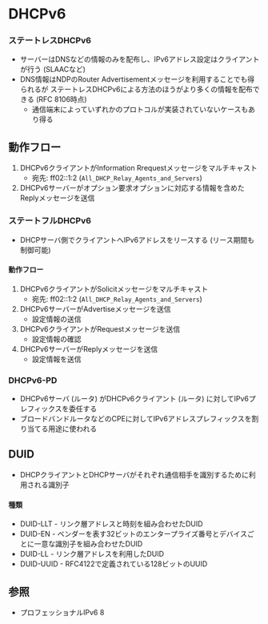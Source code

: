 # DHCPv6
### ステートレスDHCPv6
- サーバーはDNSなどの情報のみを配布し、IPv6アドレス設定はクライアントが行う (SLAACなど)
- DNS情報はNDPのRouter Advertisementメッセージを利用することでも得られるが
  ステートレスDHCPv6による方法のほうがより多くの情報を配布できる (RFC 8106時点)
  - 通信端末によっていずれかのプロトコルが実装されていないケースもあり得る

## 動作フロー
1. DHCPv6クライアントがInformation Rrequestメッセージをマルチキャスト
    - 宛先: ff02::1:2 (`All_DHCP_Relay_Agents_and_Servers`)
2. DHCPv6サーバーがオプション要求オプションに対応する情報を含めたReplyメッセージを送信

### ステートフルDHCPv6
- DHCPサーバ側でクライアントへIPv6アドレスをリースする (リース期間も制御可能)

#### 動作フロー
1. DHCPv6クライアントがSolicitメッセージをマルチキャスト
    - 宛先: ff02::1:2 (`All_DHCP_Relay_Agents_and_Servers`)
2. DHCPv6サーバーがAdvertiseメッセージを送信
    - 設定情報の送信
3. DHCPv6クライアントがRequestメッセージを送信
    - 設定情報の確認
4. DHCPv6サーバーがReplyメッセージを送信
    - 設定情報を送信

### DHCPv6-PD
- DHCPv6サーバ (ルータ) がDHCPv6クライアント (ルータ) に対してIPv6プレフィックスを委任する
- ブロードバンドルータなどのCPEに対してIPv6アドレスプレフィックスを割り当てる用途に使われる

## DUID
- DHCPクライアントとDHCPサーバがそれぞれ通信相手を識別するために利用される識別子

#### 種類
- DUID-LLT - リンク層アドレスと時刻を組み合わせたDUID
- DUID-EN - ベンダーを表す32ビットのエンタープライズ番号とデバイスごとに一意な識別子を組み合わせたDUID
- DUID-LL - リンク層アドレスを利用したDUID
- DUID-UUID - RFC4122で定義されている128ビットのUUID

## 参照
- プロフェッショナルIPv6 8
